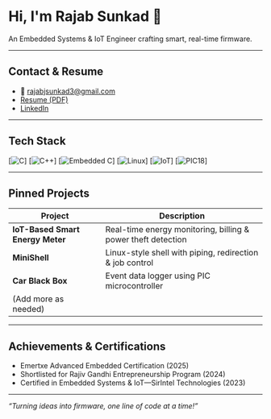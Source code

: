 # Hi, I'm Rajab Sunkad 👋  
An Embedded Systems & IoT Engineer crafting smart, real-time firmware.

---

##  Contact & Resume  
- 📧 rajabjsunkad3@gmail.com  
- [Resume (PDF)](#)  
- [LinkedIn](https://www.linkedin.com/in/rajab-sunkad-b9040b270/)

---

##  Tech Stack  
[![C](icon-url)] [![C++](icon-url)] [![Embedded C](icon-url)] [![Linux](icon-url)] [![IoT](icon-url)] [![PIC18](icon-url)]

---

##  Pinned Projects  
| Project | Description |
|---------|-------------|
| **IoT-Based Smart Energy Meter** | Real-time energy monitoring, billing & power theft detection |
| **MiniShell** | Linux-style shell with piping, redirection & job control |
| **Car Black Box** | Event data logger using PIC microcontroller |
| (Add more as needed) |

---

##  Achievements & Certifications  
- Emertxe Advanced Embedded Certification (2025)  
- Shortlisted for Rajiv Gandhi Entrepreneurship Program (2024)
- Certified in Embedded Systems & IoT—SirIntel Technologies (2023)  

---

*“Turning ideas into firmware, one line of code at a time!”*
